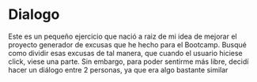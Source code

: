 <H1>Dialogo</h1>
<p>Este es un pequeño ejercicio que nació a raiz de mi idea de mejorar el proyecto generador de excusas que he hecho para el Bootcamp. Busqué como dividir esas excusas de tal manera, que cuando el usuario hiciese click, viese una parte. Sin embargo, para poder sentirme más libre, decidí hacer un diálogo entre 2 personas, ya que era algo bastante similar 